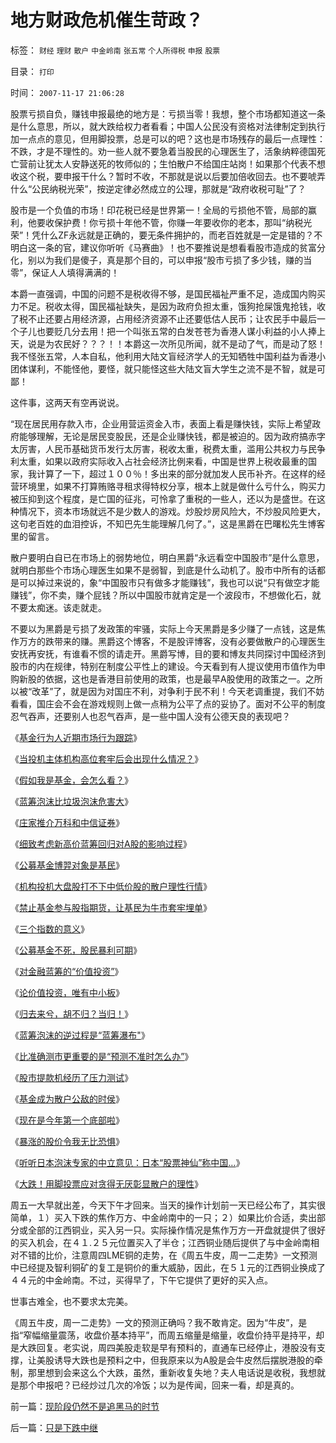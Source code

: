 # 地方财政危机催生苛政？

标签： `财经` `理财` `散户` `中金岭南` `张五常` `个人所得税` `申报` `股票` 

目录： `打印`

时间： `2007-11-17 21:06:28`

股票亏损自负，赚钱申报最绝的地方是：亏损当零！我想，整个市场都知道这一条是什么意思，所以，就大跌给权力者看看；中国人公民没有资格对法律制定到执行加一点点的意见，但用脚投票，总是可以的吧？这也是市场残存的最后一点理性：不跌，才是不理性的。劝一些人就不要急着当股民的心理医生了，活象纳粹德国死亡营前让犹太人安静送死的牧师似的；生怕散户不给国庄站岗！如果那个代表不想收这个税，要申报干什么？暂时不收，不那就是说以后要加倍收回去。也不要唬弄什么“公民纳税光荣”，按逆定律必然成立的公理，那就是“政府收税可耻”了？

股市是一个负值的市场！印花税已经是世界第一！全局的亏损他不管，局部的赢利，他要收保护费！你亏损十年他不管，你赚一年要收你的老本，那叫“纳税光荣”！凭什么ZF永远就是正确的，要无条件拥护的，而老百姓就是一定是错的？不明白这一条的官，建议你听听《马赛曲》！也不要推说是想看看股市造成的贫富分化，别以为我们是傻子，真是那个目的，可以申报“股市亏损了多少钱，赚的当零”，保证人人填得满满的！

本爵一直强调，中国的问题不是税收得不够，是国民福祉严重不足，造成国内购买力不足。税收太得，国民福祉缺失，是因为政府负担太重，饿狗抢屎饿鬼抢钱，收了税不止还要占用经济源，占用经济资源不止还要低估人民币；让农民手中最后一个子儿也要贬几分去用！把一个叫张五常的白发苍苍为香港人谋小利益的小人捧上天，说是为农民好？？？！！本爵这一次所见所闻，就不是动了气，而是动了怒！我不怪张五常，人本自私，他利用大陆文盲经济学人的无知牺牲中国利益为香港小团体谋利，不能怪他，要怪，就只能怪这些大陆文盲大学生之流不是不智，就是可鄙！

这件事，这两天有空再说说。

“现在居民用存款入市，企业用营运资金入市，表面上看是赚快钱，实际上希望政府能够理解，无论是居民变股民，还是企业赚快钱，都是被迫的。因为政府搞赤字太厉害，人民币基础货币发行太厉害，税收太重，税费太重，滥用公共权力与民争利太重，如果以政府实际收入占社会经济比例来看，中国是世界上税收最重的国家，我计算了一下，超过１００％！多出来的部分就加发人民币补齐。在这样的经营环境里，如果不打算贿赂寻租求得特权分享，根本上就是做什么亏什么，购买力被压抑到这个程度，是亡国的征兆，可怜拿了重税的一些人，还以为是盛世。在这种情况下，资本市场就远不是少数人的游戏。炒股炒房风险大，不炒股风险更大，这句老百姓的血泪控诉，不知巴先生能理解几何了。”，这是黑爵在巴曙松先生博客里的留言。

散户要明白自已在市场上的弱势地位，明白黑爵“永远看空中国股市”是什么意思，就明白那些个市场心理医生如果不是弱智，到底是什么动机了。股市中所有的话都是可以掉过来说的，象“中国股市只有做多才能赚钱”，我也可以说“只有做空才能赚钱”，你不卖，赚个屁钱？所以中国股市就肯定是一个波段市，不想做化石，就不要太痴迷。该走就走。

不要以为黑爵是亏损了发政策的牢骚，实际上今天黑爵是多少赚了一点钱，这是焦作万方的跌带来的赚。黑爵这个博客，不是股评博客，没有必要做散户的心理医生安抚再安抚，有谁看不惯的请走开。黑爵写博，目的要和博友共同探讨中国经济到股市的内在规律，特别在制度公平性上的建设。今天看到有人提议使用市值作为申购新股的依据，这也是香港目前使用的政策，也是最早A股使用的政策之一。之所以被“改革”了，就是因为对国庄不利，对争利于民不利！今天老调重提，我们不妨看看，国庄会不会在游戏规则上做一点稍为公平了点的妥协了。面对不公平的制度忍气吞声，还要别人也忍气吞声，是一些中国人没有公德天良的表现吧？

《[基金行为人近期市场行为跟踪](../../../2007/9/15/基金行为人近期市场行为跟踪.md)》

《[当投机主体机构高位套牢后会出现什么情况？](../../../2007/9/2/当投机主体机构高位套牢后会出现什么情况？.md)》

《[假如我是基金，会怎么看？](../../../2008/10/30/假如我是基金，会怎么看？.md)》

《[蓝筹泡沫比垃圾泡沫危害大](../../../2007/9/1/蓝筹泡沫比垃圾泡沫危害大.md)》

《[庄家推介万科和中信证券](../../../2007/9/1/庄家为什么推介中信和万科.md)》

《[细致考虑新高价蓝筹回归对A股的影响过程](../../../2007/9/24/细致考虑新高价蓝筹回归对A股的影响过程.md)》

《[公募基金博羿对象是基民](../../../2007/9/27/公募基金博羿对象是基民.md)》

《[机构投机大盘股打不下中低价股的散户理性行情](../../../2007/8/29/机构投机大盘股打不下中低价股的散户理性行情.md)》

《[禁止基金参与股指期货，让基民为牛市套牢埋单](../../../2007/11/10/禁止基金参与股指期货，让基民为牛市套牢埋单.md)》

《[三个指数的意义](../../../2007/11/6/三个指数的代表意义.md)》

《[公募基金不死，股民暴利可期](../../../2008/4/24/公募基金不死，股民暴利可期.md)》

《[对金融蓝筹的“价值投资”](../../../2008/4/6/对金融蓝筹的“价值投资”，可能是恶劣的卖国行为.md)》

《[论价值投资，唯有中小板](../../../2008/4/3/论价值投资，唯有中小盘.md)》

《[归去来兮，胡不归？当归！](../../../2008/3/20/房地产金融股高出国际平均估值水平几十倍.md)》

《[蓝筹泡沫的逆过程是“蓝筹瀑布"](../../../2008/3/14/蓝筹投机后果严重.md)》

《[比准确测市更重要的是“预测不准时怎么办”](../../../2008/3/4/比准确测市更重要的是“预测不准时怎么办”.md)》

《[股市提款机经历了压力测试](../../../2008/2/22/不放弃汇率操纵，经济不会好转.md)》

《[基金成为散户公敌的时侯](../../../2008/2/1/基金机构控制了整个市场，股市理性了吗？.md)》

《[现在是今年第一个底部啦](../../../2008/1/26/大陆陷在香港的资金上策斩仓出局.md)》

《[暴涨的股价令我无比恐惧](../../../2008/1/10/暴涨的股价令我无比恐惧.md)》

《[听听日本泡沫专家的中立意见：日本“股票神仙”称中国…](../../../2007/11/21/股神看中国股市.md)》

《[大跌！用脚投票应对贪得无厌彰显散户的理性](../../../2007/11/17/地方财政危机催生苛政？.md)》

周五一大早就出差，今天下午才回来。当天的操作计划前一天已经公布了，其实很简单，１）买入下跌的焦作万方、中金岭南中的一只；２）如果比价合适，卖出部分或全部的江西铜业，买入另一只。实际操作情况是焦作万方一开盘就提供了很好的买入机会，在４１.２５元位置买入了半仓；江西铜业随后提供了与中金岭南相对不错的比价，注意周四LME铜的走势，在《周五牛皮，周一二走势》一文预测中已经提及智利铜矿的复工是铜价的重大威胁，因此，在５１元的江西铜业换成了４４元的中金岭南。不过，买得早了，下午它提供了更好的买入点。

世事古难全，也不要求太完美。

《周五牛皮，周一二走势》一文的预测正确吗？我不敢肯定。因为“牛皮”，是指“窄幅缩量震荡，收盘价基本持平”，而周五缩量是缩量，收盘价持平是持平，却是大跌回复。老实说，周四美股走软是早有预料的，直通车已经停止，港股没有支撑，让美股诱导大跌也是预料之中，但我原来以为A股是会牛皮然后摆脱港股的牵制，那里想到会来这么个大跌，虽然，重新收复失地？夫人电话说是收税，我想就是那个申报吧？已经炒过几次的冷饭；以为是传闻，回来一看，却是真的。



前一篇：[现阶段仍然不是追黑马的时节](../../../2007/11/15/现阶段仍然不是追黑马的时节.md)

后一篇：[只是下跌中继](../../../2007/11/17/只是下跌中继.md)